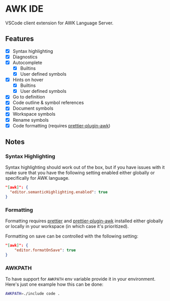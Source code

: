 # AWK IDE

VSCode client extension for AWK Language Server.

## Features

- [x] Syntax highlighting
- [x] Diagnostics
- [x] Autocomplete
  - [x] Builtins
  - [x] User defined symbols
- [x] Hints on hover
  - [x] Builtins
  - [x] User defined symbols
- [x] Go to definition
- [x] Code outline & symbol references
- [x] Document symbols
- [x] Workspace symbols
- [x] Rename symbols
- [x] Code formatting (requires [prettier-plugin-awk](https://github.com/nholuongut/prettier-plugin-awk))

## Notes

### Syntax Highlighting

Syntax highlighting should work out of the box, but if you have issues with it make sure
that you have the following setting enabled either globally or specifically for AWK language.

```json
"[awk]": {
  "editor.semanticHighlighting.enabled": true
}
```

### Formatting

Formatting requires [prettier](https://github.com/prettier/prettier)
and [prettier-plugin-awk](https://github.com/nholuongut/prettier-plugin-awk) installed
either globally or locally in your workspace (in which case it's prioritized).

Formatting on save can be controlled with the following setting:
```json
"[awk]": {
    "editor.formatOnSave": true
}
```

### AWKPATH

To have support for `AWKPATH` env variable provide it in your environment.
Here's just one example how this can be done:

```sh
AWKPATH=./include code .
```
